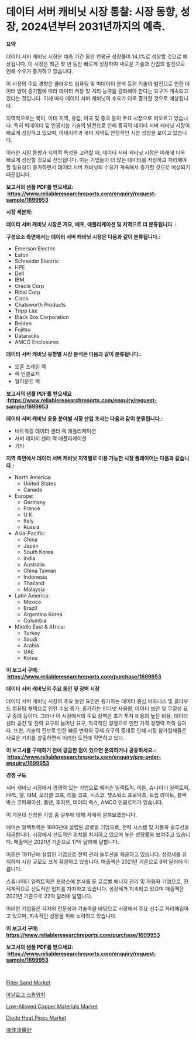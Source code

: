 <p><h1>데이터 서버 캐비닛 시장 통찰: 시장 동향, 성장, 2024년부터 2031년까지의 예측.</h1></p><p><strong>요약</strong></p>
<p><p>데이터 서버 캐비닛 시장은 예측 기간 동안 연평균 성장률이 14.1%로 성장할 것으로 예상됩니다. 이 시장은 최근 몇 년 동안 빠르게 성장하여 새로운 기술과 산업의 발전으로 인해 수요가 증가하고 있습니다.</p><p>이 시장의 주요 경향은 클라우드 컴퓨팅 및 빅데이터 분석 등의 기술의 발전으로 인한 데이터 양이 증가함에 따라 데이터 저장 및 처리 능력을 강화해야 한다는 요구가 계속되고 있다는 것입니다. 이에 따라 데이터 서버 캐비닛의 수요가 더욱 증가할 것으로 예상됩니다.</p><p>지역적으로는 북미, 아태 지역, 유럽, 미국 및 중국 등이 주요 시장으로 떠오르고 있습니다. 특히 빅데이터 및 인공지능 기술의 발전으로 인해 중국의 데이터 서버 캐비닛 시장이 빠르게 성장하고 있으며, 아태지역과 북미 지역도 안정적인 시장 성장을 보이고 있습니다.</p><p>이러한 시장 동향과 지역적 특성을 고려할 때, 데이터 서버 캐비닛 시장은 미래에 더욱 빠르게 성장할 것으로 전망됩니다. 이는 기업들이 더 많은 데이터를 저장하고 처리해야 할 필요성이 증가하면서 데이터 서버 캐비닛의 수요가 계속해서 증가할 것으로 예상되기 때문입니다.</p></p>
<p><strong>보고서의 샘플 PDF를 받으세요: &nbsp;<a href="https://www.reliableresearchreports.com/enquiry/request-sample/1699953">https://www.reliableresearchreports.com/enquiry/request-sample/1699953</a></strong></p>
<p><strong>시장 세분화:</strong></p>
<p><strong> 데이터 서버 캐비닛 시장은 개요, 배포, 애플리케이션 및 지역으로 더 분류됩니다. :</strong></p>
<p><strong>구성요소 측면에서는 데이터 서버 캐비닛 시장은 다음과 같이 분류됩니다.:</strong></p>
<p><ul><li>Emerson Electric</li><li>Eaton</li><li>Schneider Electric</li><li>HPE</li><li>Dell</li><li>IBM</li><li>Oracle Corp</li><li>Rittal Corp</li><li>Cisco</li><li>Chatsworth Products</li><li>Tripp Lite</li><li>Black Box Corporation</li><li>Belden</li><li>Fujitsu</li><li>Dataracks</li><li>AMCO Enclosures</li></ul></p>
<p><strong> 데이터 서버 캐비닛 유형별 시장 분석은 다음과 같이 분류됩니다.:</strong></p>
<p><ul><li>오픈 프레임 랙</li><li>랙 인클로저</li><li>월마운트 랙</li></ul></p>
<p><strong>보고서의 샘플 PDF를 받으세요 :<a href="https://www.reliableresearchreports.com/enquiry/request-sample/1699953">https://www.reliableresearchreports.com/enquiry/request-sample/1699953</a></strong></p>
<p><strong> 데이터 서버 캐비닛 응용 분야별 시장 산업 조사는 다음과 같이 분류됩니다.:</strong></p>
<p><ul><li>네트워킹 데이터 센터 랙 애플리케이션</li><li>서버 데이터 센터 랙 애플리케이션</li><li>기타</li></ul></p>
<p><strong>지역 측면에서 데이터 서버 캐비닛 지역별로 이용 가능한 시장 플레이어는 다음과 같습니다.:</strong></p>
<p><ul>
    <li>
        North America:
        <ul>
            <li>United States</li>
            <li>Canada</li>
        </ul>
    </li>
    <li>
        Europe:
        <ul>
            <li>Germany</li>
            <li>France</li>
            <li>U.K.</li>
            <li>Italy</li>
            <li>Russia</li>
        </ul>
    </li>
    <li>
        Asia-Pacific:
        <ul>
            <li>China</li>
            <li>Japan</li>
            <li>South Korea</li>
            <li>India</li>
            <li>Australia</li>
            <li>China Taiwan</li>
            <li>Indonesia</li>
            <li>Thailand</li>
            <li>Malaysia</li>
        </ul>
    </li>
    <li>
        Latin America:
        <ul>
            <li>Mexico</li>
            <li>Brazil</li>
            <li>Argentina Korea</li>
            <li>Colombia</li>
        </ul>
    </li>
    <li>
        Middle East & Africa:
        <ul>
            <li>Turkey</li>
            <li>Saudi</li>
            <li>Arabia</li>
            <li>UAE</li>
            <li>Korea</li>
        </ul>
    </li>
    </ul></p>
<p><strong>이 보고서 구매: &nbsp;<a href="https://www.reliableresearchreports.com/purchase/1699953">https://www.reliableresearchreports.com/purchase/1699953</a></strong></p>
<p><strong>데이터 서버 캐비닛의 주요 동인 및 장벽 시장</strong></p>
<p><p>데이터 서버 캐비닛 시장의 주요 동인 요인은 증가하는 데이터 중심 비즈니스 및 클라우드 컴퓨팅 채택으로 인한 수요 증가, 증가하는 인터넷 사용량, 데이터 보안 및 무결성 요구 증대 등이다. 그러나 이 시장에서의 주요 장벽은 초기 투자 비용의 높은 비용, 데이터 센터 공간 및 전력 요구의 늘어난 요구, 적극적인 경쟁으로 인한 가격 경쟁력 저하 등이다. 또한, 기술의 진보로 인한 빠른 변화와 규제 요구의 증대로 인해 시장 참가업체들은 새로운 기회를 창출하면서 이러한 도전에 직면하고 있다.</p></p>
<p><strong>이 보고서를 구매하기 전에 궁금한 점이 있으면 문의하거나 공유하세요.: &nbsp;<a href="https://www.reliableresearchreports.com/enquiry/pre-order-enquiry/1699953">https://www.reliableresearchreports.com/enquiry/pre-order-enquiry/1699953</a></strong></p>
<p><strong>경쟁 구도</strong></p>
<p><p>서버 캐비닛 시장에서 경쟁력 있는 기업으로 에머슨 일렉트릭, 이튼, 슈나이더 일렉트릭, HPE, 델, IBM, 오라클 코프, 리틀 코프, 시스코, 챗스워스 프로덕츠, 트립 라이트, 블랙 박스 코퍼레이션, 벨덴, 후지쯔, 데이터 랙스, AMCO 인클로저가 있습니다. </p><p>이 가운데 신청한 기업 중 일부에 대해 자세히 살펴보겠습니다. </p><p>에머슨 일렉트릭은 1890년에 설립된 글로벌 기업으로, 전력 시스템 및 자동화 솔루션을 제공합니다. 시장에서 선도적인 위치를 차지하고 있으며 높은 성장률을 보여주고 있습니다. 매출액은 2021년 기준으로 17억 달러에 달합니다. </p><p>이튼은 1911년에 설립된 기업으로 전력 관리 솔루션을 제공하고 있습니다. 성장세를 유지하며 시장 규모도 크게 확장하고 있습니다. 매출액은 2021년 기준으로 9억 달러에 이릅니다. </p><p>스휴나이더 일렉트릭은 프랑스에 본사를 둔 글로벌 에너지 관리 및 자동화 기업으로, 전세계적으로 선도적인 입지를 차지하고 있습니다. 성장세가 지속되고 있으며 매출액은 2021년 기준으로 22억 달러에 달합니다. </p><p>이러한 기업들은 각자의 전문성과 기술력을 바탕으로 시장에서 주요 선수로 자리매김하고 있으며, 지속적인 성장을 위해 노력하고 있습니다.</p></p>
<p><strong>이 보고서 구매: &nbsp; <a href="https://www.reliableresearchreports.com/purchase/1699953">https://www.reliableresearchreports.com/purchase/1699953</a></strong></p>
<p><strong>보고서의 샘플 PDF를 받으세요: &nbsp;<a href="https://www.reliableresearchreports.com/enquiry/request-sample/1699953">https://www.reliableresearchreports.com/enquiry/request-sample/1699953</a></strong><strong></strong></p>
<p>&nbsp;</p>
<p><p><a href="https://github.com/sofayahoo2023/Market-Research-Report-List-3/blob/main/filter-sand-market.md">Filter Sand Market</a></p><p><a href="https://github.com/vss5505pa7z1p/Market-Research-Report-List-1/blob/main/6538708190528.md">아날로그 스톱워치</a></p><p><a href="https://silk-columnist-571.notion.site/Low-Alloyed-Copper-Materials-Market-Analysis-Examines-its-Scope-on-Growth-Opportunities-and-Forecas-4cd0a52101db4a858c5520d811a93f8f">Low-Alloyed Copper Materials Market</a></p><p><a href="https://cat-emmental-94b.notion.site/Diode-Heat-Pipes-Market-Provides-Detailed-Segmentation-of-this-Market-based-on-Type-Application-an-9154542adfbe4c1694074fa1efafe0cf">Diode Heat Pipes Market</a></p><p><a href="https://github.com/vhemk0794148/Market-Research-Report-List-1/blob/main/1605716190743.md">液体流量計</a></p></p>